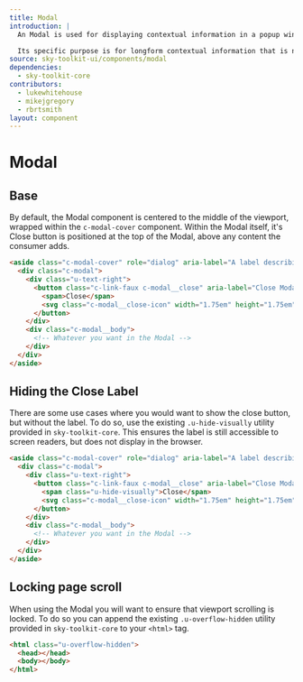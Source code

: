 ```yaml
---
title: Modal
introduction: |
  An Modal is used for displaying contextual information in a popup window.

  Its specific purpose is for longform contextual information that is not suited to being displayed inline via a `panel` or other component.
source: sky-toolkit-ui/components/modal
dependencies:
  - sky-toolkit-core
contributors:
  - lukewhitehouse
  - mikejgregory
  - rbrtsmith
layout: component
---
```


# Modal

## Base

By default, the Modal component is centered to the middle of the viewport, wrapped within the `c-modal-cover` component. Within the Modal itself, it's Close button is positioned at the top of the Modal, above any content the consumer adds.

```html
<aside class="c-modal-cover" role="dialog" aria-label="A label describing the Modal's current content" tabIndex="-1">
  <div class="c-modal">
    <div class="u-text-right">
      <button class="c-link-faux c-modal__close" aria-label="Close Modal">
        <span>Close</span>
        <svg class="c-modal__close-icon" width="1.75em" height="1.75em" viewBox="0 0 32 32"><!--  CLOSE ICON SVG --></svg>
      </button>
    </div>
    <div class="c-modal__body">
      <!-- Whatever you want in the Modal -->
    </div>
  </div>
</aside>
```

## Hiding the Close Label

There are some use cases where you would want to show the close button, but without the label. To do
so, use the existing `.u-hide-visually` utility provided in `sky-toolkit-core`. This ensures the
label is still accessible to screen readers, but does not display in the browser.

```html
<aside class="c-modal-cover" role="dialog" aria-label="A label describing the Modal's current content" tabIndex="-1">
  <div class="c-modal">
    <div class="u-text-right">
      <button class="c-link-faux c-modal__close" aria-label="Close Modal">
        <span class="u-hide-visually">Close</span>
        <svg class="c-modal__close-icon" width="1.75em" height="1.75em" viewBox="0 0 32 32"><!--  CLOSE ICON SVG --></svg>
      </button>
    </div>
    <div class="c-modal__body">
      <!-- Whatever you want in the Modal -->
    </div>
  </div>
</aside>
```

## Locking page scroll

When using the Modal you will want to ensure that viewport scrolling is locked. To do so you can append the existing `.u-overflow-hidden` utility provided in `sky-toolkit-core` to your `<html>` tag.

```html
<html class="u-overflow-hidden">
  <head></head>
  <body></body>
</html>
```
